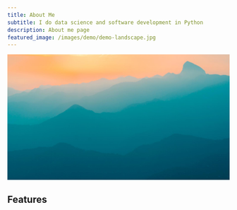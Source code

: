 ```yaml
---
title: About Me
subtitle: I do data science and software development in Python
description: About me page
featured_image: /images/demo/demo-landscape.jpg
---
```


![](/images/demo/demo-landscape.jpg)

## Features
